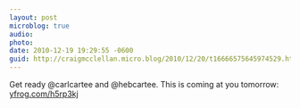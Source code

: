 ```yaml
---
layout: post
microblog: true
audio: 
photo: 
date: 2010-12-19 19:29:55 -0600
guid: http://craigmcclellan.micro.blog/2010/12/20/t16666575645974529.html
---
```

Get ready @carlcartee and @hebcartee. This is coming at you tomorrow: [yfrog.com/h5rp3kj](http://yfrog.com/h5rp3kj)
